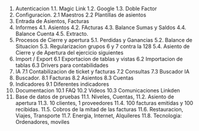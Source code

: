 1. Autenticacion
1.1. Magic Link
1.2. Google
1.3. Doble Factor
2. Configuracion.
2.1 Maestros
2.2 Plantillas de asientos
3. Entrada de Asientos, Facturas
4. Informes
4.1. Asientos
4.2. FActuras
4.3. Balance Sumas y Saldos
4.4. Balance Cuenta
4.5. Extracto.
5. Procesos de Cierre y apertura
5.1. Perdidas y Ganancias
5.2. Balance de Situacion
5.3. Regularizacion grupos 6 y 7 contra la 128
5.4. Asiento de Cierre y de Apertura del ejercicio siguientes
6. Import / Export
6.1 Exportacion de tablas y vistas
6.2 Importacion de tablas
6.3 Drivers para contabilidades 
7. IA
7.1 Contabilizacion de ticket y facturas
7.2 Consultas
7.3 Buscador IA
8. Buscador.
8.1 Facturas
8.2 Asientos
8.3 Cuentas
9. Indicadores
9.1 Diferentes indicadores
10. Documentacion
10.1 FAQ
10.2 Videos
10.3 Comunicaciones Linkden
11. Base de datos de pruebas
11.1. Niveles, Cuentas,
11.2. Asiento de apertura
11.3. 10 clientes, 1 proveedores
11.4. 100 facturas emitidas y 100 recibidas.
11.5. Cobros de la mitad de las facturas
11.6. Restauracion, Viajes, Transporte
11.7. Energia, Internet, Alquileres
11.8. Tecnologia: Ordenadores, moviles



